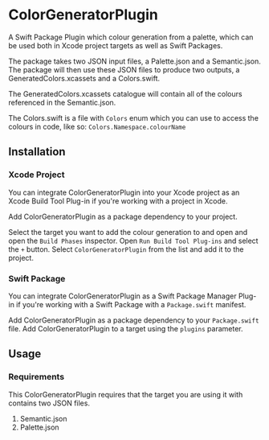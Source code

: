 # ColorGeneratorPlugin

A Swift Package Plugin which colour generation from a palette, which can be used both in Xcode project targets as well as Swift Packages. 

The package takes two JSON input files, a Palette.json and a Semantic.json. The package will then use these JSON files to produce two outputs, a GeneratedColors.xcassets and a Colors.swift. 

The GeneratedColors.xcassets catalogue will contain all of the colours referenced in the Semantic.json. 

The Colors.swift is a file with `Colors` enum which you can use to access the colours in code, like so: `Colors.Namespace.colourName`

## Installation 

### Xcode Project

You can integrate ColorGeneratorPlugin into your Xcode project as an Xcode Build Tool Plug-in if you're working with a project in Xcode. 

Add ColorGeneratorPlugin as a package dependency to your project. 

Select the target you want to add the colour generation to and open and open the `Build Phases` inspector. 
Open `Run Build Tool Plug-ins` and select the `+` button. Select `ColorGeneratorPlugin` from the list and add it to the project. 

### Swift Package 

You can integrate ColorGeneratorPlugin as a Swift Package Manager Plug-in if you're working with a Swift Package with a `Package.swift` manifest. 

Add ColorGeneratorPlugin as a package dependency to your `Package.swift` file. 
Add ColorGeneratorPlugin to a target using the `plugins` parameter. 

## Usage 

### Requirements 

This ColorGeneratorPlugin requires that the target you are using it with contains two JSON files. 
1. Semantic.json 
2. Palette.json 
 



